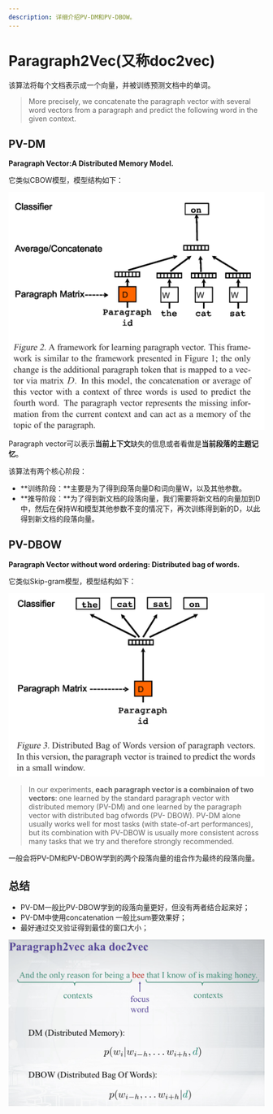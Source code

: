 ```yaml
---
description: 详细介绍PV-DM和PV-DBOW。
---
```


# Paragraph2Vec\(又称doc2vec\)

该算法将每个文档表示成一个向量，并被训练预测文档中的单词。

> More precisely, we concatenate the paragraph vector with several word vectors from a paragraph and predict the following word in the given context.

## PV-DM

**Paragraph Vector:A Distributed Memory Model.** 

它类似CBOW模型，模型结构如下：

![PV-DM](../.gitbook/assets/pv-dm.png)

Paragraph vector可以表示**当前上下文**缺失的信息或者看做是**当前段落的主题记忆**。

该算法有两个核心阶段：

* **训练阶段：**主要是为了得到段落向量D和词向量W，以及其他参数。
* **推导阶段：**为了得到新文档的段落向量，我们需要将新文档的向量加到D中，然后在保持W和模型其他参数不变的情况下，再次训练得到新的D，以此得到新文档的段落向量。

## PV-DBOW

**Paragraph Vector without word ordering: Distributed bag of words.**

它类似Skip-gram模型，模型结构如下：

![PV-DBOW](../.gitbook/assets/pv-dbow.png)

> In our experiments, **each paragraph vector is a combinaion of two vectors**: one learned by the standard paragraph vector with distributed memory \(PV-DM\) and one learned by the paragraph vector with distributed bag ofwords \(PV- DBOW\). PV-DM alone usually works well for most tasks \(with state-of-art performances\), but its combination with PV-DBOW is usually more consistent across many tasks that we try and therefore strongly recommended.

一般会将PV-DM和PV-DBOW学到的两个段落向量的组合作为最终的段落向量。

## 总结

* PV-DM一般比PV-DBOW学到的段落向量更好，但没有两者结合起来好；
* PV-DM中使用concatenation 一般比sum要效果好；
* 最好通过交叉验证得到最佳的窗口大小；

![doc2vec](../.gitbook/assets/doc2vec.png)

